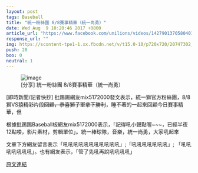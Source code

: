 ```yaml
---
layout: post
tags: Baseball
title: "統一粉絲團 8/8賽事精華（統一尚勇）"
date: Wed Aug  9 10:20:46 2017 +0800
article_url: "https://www.facebook.com/unilions/videos/1427901370580401"
response_url: ""
img: https://scontent-tpe1-1.xx.fbcdn.net/v/t15.0-10/p720x720/20747302_1427903330580205_1127913563604647936_n.jpg?oh=df0d73d795a4e6d345e523c51c03c81a&oe=5A2A12FE
push: 28
boo: 0
neutral: 1
---
```


<figure>
<img src="https://scontent-tpe1-1.xx.fbcdn.net/v/t15.0-10/p720x720/20747302_1427903330580205_1127913563604647936_n.jpg?oh=df0d73d795a4e6d345e523c51c03c81a&oe=5A2A12FE" alt="image">
<figcaption>
[分享] 統一粉絲團 8/8賽事精華（統一尚勇）
</figcaption>
</figure>



[即時新聞/記者快抄] 批踢踢網友mix5172000發文表示，統一獅官方粉絲團，8/8獅VS猿~~精彩片段回顧，恭喜獅子軍拿下勝利~~，睡不著的一起來回顧今日賽事精華，但

根據批踢踢Baseball板網友mix5172000表示，「記得吼小聲點喔~~~，已經半夜12點喽，影片素材，剪輯單位」。統一棒球隊，音樂，統一尚勇，大家吼起來

文章下方網友留言表示「吼吼吼吼吼吼吼吼吼吼吼」;「吼吼吼吼吼吼吼」; 「吼吼吼吼吼吼吼」。也有網友表示，「管了先吼再說吼吼吼吼」

<a href = "https://www.ptt.cc/bbs/Baseball/M.1502245249.A.E81.html">原文連結</a>


